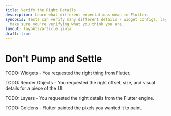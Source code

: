```yaml
---
title: Verify the Right Details
description: Learn what different expectations mean in Flutter.
synopsis: Tests can verify many different details - widget configs, layout, painting, and pixels. 
  Make sure you're verifying what you think you are.
layout: layouts/article.jinja
draft: true
---
```

# Don't Pump and Settle

TODO: Widgets - You requested the right thing from Flutter.

TODO: Render Objects - You requested the right offset, size, and visual details for a piece of the UI.

TODO: Layers - You requested the right details from the Flutter engine.

TODO: Goldens - Flutter painted the pixels you wanted it to paint.

